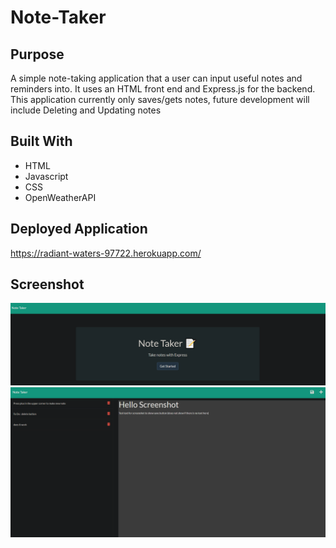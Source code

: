 # Note-Taker

## Purpose
A simple note-taking application that a user can input useful notes and reminders into. It uses an HTML front end and Express.js for the backend. This application currently only saves/gets notes, future development will include Deleting and Updating notes

## Built With
* HTML
* Javascript
* CSS
* OpenWeatherAPI

## Deployed Application 
https://radiant-waters-97722.herokuapp.com/

## Screenshot
![screenshot 1 of project](assets/screenshots/ss1.png)
![screenshot 2 of project](assets/screenshots/ss2.png)
